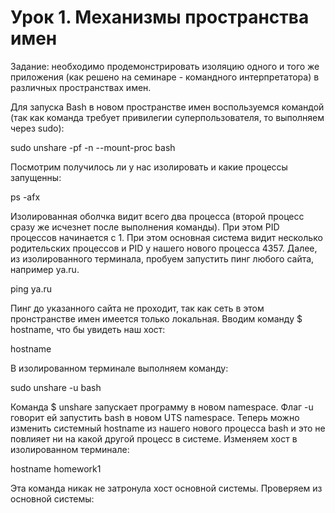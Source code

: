 # Урок 1. Механизмы пространства имен
Задание: необходимо продемонстрировать изоляцию одного и того же приложения (как решено на семинаре - командного интерпретатора) в различных пространствах имен.

Для запуска Bash в новом пространстве имен воспользуемся командой (так как команда требует привилегии суперпользователя, то выполняем через sudo):

sudo unshare -pf -n --mount-proc bash

Посмотрим получилось ли у нас изолировать и какие процессы запущенны:

ps -afx

Изолированная оболчка видит всего два процесса (второй процесс сразу же исчезнет после выполнения команды). При этом PID процессов начинается с 1.
При этом основная система видит несколько родительских процессов и PID у нашего нового процесса 4357.
Далее, из изолированного терминала, пробуем запустить пинг любого сайта, например ya.ru.

ping ya.ru

Пинг до указанного сайта не проходит, так как сеть в этом пронстранстве имен имеется только локальная.
Вводим команду $ hostname, что бы увидеть наш хост:

hostname

В изолированном терминале выполняем команду:

sudo unshare -u bash

Команда $ unshare запускает программу в новом namespace. Флаг -u говорит ей запустить bash в новом UTS namespace.
Теперь можно изменить системный hostname из нашего нового процесса bash и это не повлияет ни на какой другой процесс в системе. 
Изменяем хост в изолированном терминале:

hostname homework1

Эта команда никак не затронула хост основной системы. 
Проверяем из основной системы:

